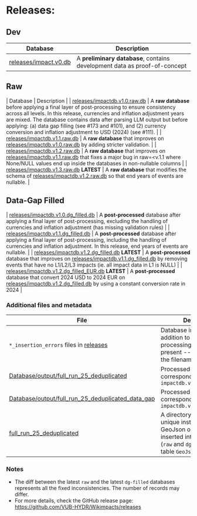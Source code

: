 # Releases:

## Dev

| Database    | Description |
| -------- | ------- |
| [releases/impact.v0.db](releases/impact.v0.db)  | A **preliminary database**, contains development data as proof-of-concept |

## Raw

| Database    | Description |
| [releases/impactdb.v1.0.raw.db](releases/impactdb.v1.0.raw.db)  | A **raw database** before applying a final layer of post-processing to ensure consistency across all levels. In this release, currencies and inflation adjustment years are mixed. The database contains data after parsing LLM output but before applying: (a) data gap filling (see #173 and #101), and (2) currency conversion and inflation adjustment to USD (2024) (see #111). |
| [releases/impactdb.v1.1.raw.db](releases/impactdb.v1.1.raw.db)  | A **raw database** that improves on [releases/impactdb.v1.0.raw.db](releases/impactdb.v1.0.raw.db) by adding stricter validation. |
| [releases/impactdb.v1.2.raw.db](releases/impactdb.v1.2.raw.db)  | A **raw database** that improves on [releases/impactdb.v1.1.raw.db](releases/impactdb.v1.0.raw.db) that fixes a major bug in raw=<v.1.1 where None/NULL values end up inside the databases in non-nullable columns |
| [releases/impactdb.v1.3.raw.db](releases/impactdb.v1.3.raw.db) **LATEST** | A **raw database** that modifies the schema of [releases/impactdb.v1.2.raw.db](releases/impactdb.v1.0.raw.db) so that end years of events are nullable.  |

## Data-Gap Filled

| [releases/impactdb.v1.0.dg_filled.db](releases/impactdb.v1.0.dg_filled.db)  | A **post-processed** database after applying a final layer of post-processing, excluding the handling of currencies and inflation adjustment (has missing validation rules) |
| [releases/impactdb.v1.1.dg_filled.db](releases/impactdb.v1.1.dg_filled.db) | A **post-processed** database after applying a final layer of post-processing, including the handling of currencies and inflation adjustment. In this release, end years of events are nullable. |
| [releases/impactdb.v1.2.dg_filled.db](releases/impactdb.v1.1.dg_filled.db) **LATEST** | A **post-processed** database that improves on [releases/impactdb.v1.1.dg_filled.db](releases/impactdb.v1.1.dg_filled.db) by removing events that have no L1/L2/L3 impacts (ie. all impact data in L1 is NULL) |
| [releases/impactdb.v1.2.dg_filled_EUR.db](releases/impactdb.v1.1.dg_filled.db) **LATEST** | A **post-processed** database that convert 2024 USD to 2024 EUR on [releases/impactdb.v1.2.dg_filled.db](releases/impactdb.v1.1.dg_filled.db) by using a constant conversion rate in 2024 |

### Additional files and metadata
| File    | Description |
| -------- | ------- |
| `*_insertion_errors` files in [releases](releases) | Database insertion errors in addition to the post-processing log file if present -- the version is in the filename |
| [Database/output/full_run_25_deduplicated](Database/output/full_run_25_deduplicated) | Processed LLM output corresponding to database `impactdb.v1.*.raw.db`|
| [Database/output/full_run_25_deduplicated_data_gap](Database/output/full_run_25_deduplicated_data_gap) | Processed LLM output corresponding to database `impactdb.v1.*.dg_filled.db`|
| [full_run_25_deduplicated](full_run_25_deduplicated) | A directory containing all unique instances of GeoJson objects. These are inserted into the databases (`raw` and `dg_filled`) in the table `GeoJson_Obj` if present. |

### Notes

- The diff between the latest `raw` and the latest `dg-filled` databases represents all the fixed inconsistencies. The number of records may differ.
- For more details, check the GitHub release page: https://github.com/VUB-HYDR/Wikimpacts/releases
